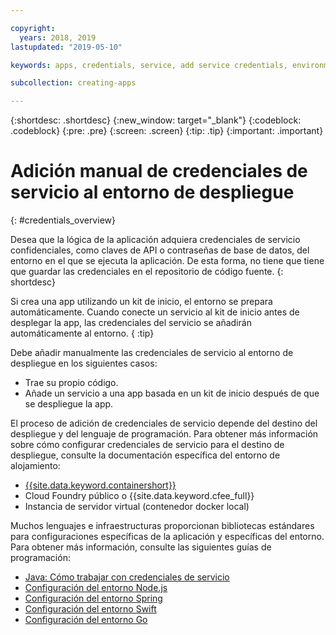 ```yaml
---

copyright:
  years: 2018, 2019
lastupdated: "2019-05-10"

keywords: apps, credentials, service, add service credentials, environment, deployment

subcollection: creating-apps

---
```


{:shortdesc: .shortdesc}
{:new_window: target="_blank"}
{:codeblock: .codeblock}
{:pre: .pre}
{:screen: .screen}
{:tip: .tip}
{:important: .important}

# Adición manual de credenciales de servicio al entorno de despliegue
{: #credentials_overview}

Desea que la lógica de la aplicación adquiera credenciales de servicio confidenciales, como claves de API o contraseñas de base de datos, del entorno en el que se ejecuta la aplicación. De esta forma, no tiene que tiene que guardar las credenciales en el repositorio de código fuente.
{: shortdesc}

Si crea una app utilizando un kit de inicio, el entorno se prepara automáticamente. Cuando conecte un servicio al kit de inicio antes de desplegar la app, las credenciales del servicio se añadirán automáticamente al entorno.
{ :tip}

Debe añadir manualmente las credenciales de servicio al entorno de despliegue en los siguientes casos:

 * Trae su propio código.
 * Añade un servicio a una app basada en un kit de inicio después de que se despliegue la app.

El proceso de adición de credenciales de servicio depende del destino del despliegue y del lenguaje de programación. Para obtener más información sobre cómo configurar credenciales de servicio para el destino de despliegue, consulte la documentación específica del entorno de alojamiento:

  * [{{site.data.keyword.containershort}}](/docs/containers?topic=containers-service-binding#adding_app)
  * Cloud Foundry público o {{site.data.keyword.cfee_full}}
  * Instancia de servidor virtual (contenedor docker local)

Muchos lenguajes e infraestructuras proporcionan bibliotecas estándares para configuraciones específicas de la aplicación y específicas del entorno. Para obtener más información, consulte las siguientes guías de programación:

* [Java: Cómo trabajar con credenciales de servicio](/docs/java?topic=cloud-native-configuration)
* [Configuración del entorno Node.js](/docs/node?topic=nodejs-configure-nodejs)
* [Configuración del entorno Spring](/docs/java?topic=java-spring-configuration)
* [Configuración del entorno Swift](/docs/swift?topic=swift-configuration)
* [Configuración del entorno Go](/docs/go?topic=go-configure-go-env)

